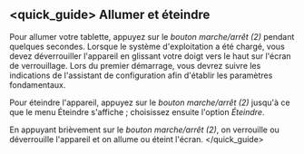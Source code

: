## <quick_guide> Allumer et éteindre

Pour allumer votre tablette, appuyez sur le *bouton marche/arrêt (2)* pendant quelques secondes. Lorsque le système d'exploitation a été chargé, vous devez déverrouiller l'appareil en glissant votre doigt vers le haut sur l'écran de verrouillage. Lors du premier démarrage, vous devrez suivre les indications de l'assistant de configuration afin d'établir les paramètres fondamentaux.

Pour éteindre l'appareil, appuyez sur le *bouton marche/arrêt (2)* jusqu'à ce que le menu Éteindre s'affiche ; choisissez ensuite l'option *Éteindre*. 

En appuyant brièvement sur le *bouton marche/arrêt (2)*, on verrouille ou déverrouille l'appareil et on allume ou éteint l'écran.
</quick_guide>
